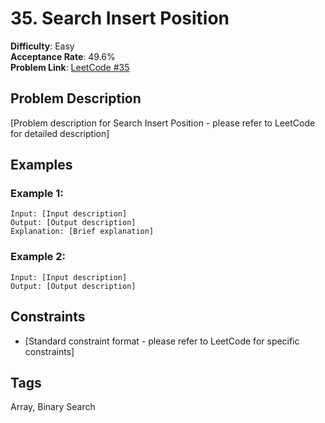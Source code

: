 # 35. Search Insert Position

**Difficulty**: Easy  
**Acceptance Rate**: 49.6%  
**Problem Link**: [LeetCode #35](https://leetcode.com/problems/search-insert-position/)

## Problem Description

[Problem description for Search Insert Position - please refer to LeetCode for detailed description]

## Examples

### Example 1:
```
Input: [Input description]
Output: [Output description]
Explanation: [Brief explanation]
```

### Example 2:
```
Input: [Input description]
Output: [Output description]
```

## Constraints

- [Standard constraint format - please refer to LeetCode for specific constraints]

## Tags
Array, Binary Search